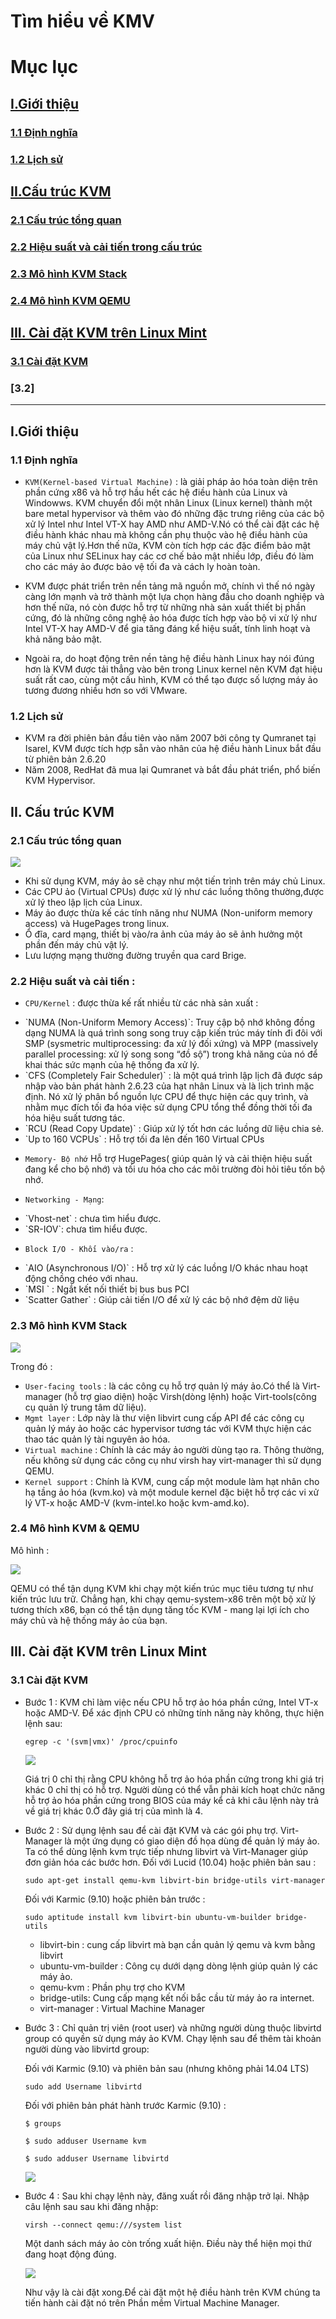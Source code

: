 # Tìm hiểu về KMV

# Mục lục
##  [I.Giới thiệu](#gioithieu)
###   [1.1 Định nghĩa](#dinhnghia)
###   [1.2 Lịch sử ](#lichsu)
##  [II.Cấu trúc KVM](#cautruc)
### [2.1 Cấu trúc tổng quan](#tongquan)
### [2.2 Hiệu suất và cải tiến trong cấu trúc](#hieusuat)
### [2.3 Mô hình KVM Stack](#stack)
### [2.4 Mô hình KVM QEMU](#qemu)
##  [III. Cài đặt KVM trên Linux Mint](#caidat)
### [3.1 Cài đặt KVM](#cdkvm)
### [3.2]



-----------------------------------------

<a name="gioithieu"></a>
## I.Giới thiệu

<a name="dinhnghia"></a>
### 1.1 Định nghĩa

  - `KVM(Kernel-based Virtual Machine)` : là giải pháp ảo hóa toàn diện trên phần cứng x86 và hỗ trợ hầu hết các hệ điều hành của Linux và Windowws. KVM chuyển đổi một nhân Linux (Linux kernel) thành một bare metal hypervisor và thêm vào đó những đặc trưng riêng của các bộ xử lý Intel như Intel VT-X hay AMD như AMD-V.Nó có thể cài đặt các hệ điều hành khác nhau mà không cần phụ thuộc vào hệ điều hành của máy chủ vật lý.Hơn thế nữa, KVM còn tích hợp các đặc điểm bảo mật của Linux như SELinux hay các cơ chế bảo mật nhiều lớp, điều đó làm cho các máy ảo được bảo vệ tối đa và cách ly hoàn toàn.

  - KVM được phát triển trên nền tảng mã nguồn mở, chính vì thế nó ngày càng lớn mạnh và trở thành một lựa chọn hàng đầu cho doanh nghiệp và hơn thế nữa, nó còn được hỗ trợ từ những nhà sản xuất thiết bị phần cứng, đó là những công nghệ ảo hóa được tích hợp vào bộ vi xử lý như Intel VT-X hay AMD-V để gia tăng đáng kể hiệu suất, tính linh hoạt và khả năng bảo mật.
  - Ngoài ra, do hoạt động trên nền tảng hệ điều hành Linux hay nói đúng hơn là KVM được tải thẳng vào bên trong Linux kernel nên KVM đạt hiệu suất rất cao, cùng một cấu hình, KVM có thể tạo được số lượng máy ảo tương đương nhiều hơn so với VMware.

<a name="lichsu"></a>
### 1.2 Lịch sử
  - KVM ra đời phiên bản đầu tiên vào năm 2007 bởi công ty Qumranet tại Isarel, KVM được tích hợp sẵn vào nhân của hệ điều hành Linux bắt đầu từ phiên bản 2.6.20
  - Năm 2008, RedHat đã mua lại Qumranet và bắt đầu phát triển, phổ biến KVM Hypervisor.

<a name="cautruc"></a>
## II. Cấu trúc KVM

<a name="tongquan"></a>
### 2.1 Cấu trúc tổng quan

  <img src="http://i.imgur.com/8XkZY4C.png">

   - Khi sử dụng KVM, máy ảo sẽ chạy như một tiến trình trên máy chủ Linux.
   - Các CPU ảo (Virtual CPUs) được xử lý như các luồng thông thường,được xử lý theo lập lịch của Linux.
   - Máy ảo được thừa kế các tính năng như NUMA (Non-uniform memory access) và HugePages trong linux.
   - Ổ đĩa, card mạng, thiết bị vào/ra ảnh của máy ảo sẽ ảnh hưởng một phần đến máy chủ vật lý.
   - Lưu lượng mạng thường đường truyền qua card Brige.

<a name="hieusuat"></a>
### 2.2 Hiệu suất và cải tiến :
  - `CPU/Kernel` : được thừa kế rất nhiều từ các nhà sản xuất :
  <ul>
  <li>`NUMA (Non-Uniform Memory Access)`: Truy cập bộ nhớ không đồng dạng NUMA là quá trình song song truy cập kiến trúc máy tính đi đôi với SMP (sysmetric multiprocessing: đa xử lý đối xứng) và MPP (massively parallel processing: xử lý song song “đồ sộ”) trong khả năng của nó để khai thác sức mạnh của hệ thống đa xử lý. </li>
  <li>`CFS (Completely Fair Scheduler)` : là một quá trình lập lịch đã được sáp nhập vào bản phát hành 2.6.23 của hạt nhân Linux và là lịch trình mặc định. Nó xử lý phân bổ nguồn lực CPU để thực hiện các quy trình, và nhằm mục đích tối đa hóa việc sử dụng CPU tổng thể đồng thời tối đa hóa hiệu suất tương tác.</li>
  <li>`RCU (Read Copy Update)` : Giúp xử lý tốt hơn các luồng dữ liệu chia sẻ. </li>
  <li>`Up to 160 VCPUs` : Hỗ trợ tối đa lên đến 160 Virtual CPUs</li>
  </ul>


  - `Memory- Bộ nhớ`
  Hỗ trợ HugePages( giúp quản lý và cải thiện hiệu suất đang kể cho bộ nhớ) và tối ưu hóa cho các môi trường đòi hỏi tiêu tốn bộ nhớ.

  - `Networking - Mạng`:
  <ul>
  <li>`Vhost-net` : chưa tìm hiểu được.</li>
  <li>`SR-IOV`: chưa tìm hiểu được.</li>
  </ul>


  - `Block I/O - Khối vào/ra` :
  <ul>
  <li>`AIO (Asynchronous I/O)` : Hỗ trợ xử lý các luồng I/O khác nhau hoạt động chồng chéo với nhau.</li>
  <li>`MSI ` : Ngắt kết nối thiết bị bus bus PCI </li>
  <li>`Scatter Gather` : Giúp cải tiến I/O để xử lý các bộ nhớ đệm dữ liệu</li>
  </ul>

<a name="stack"></a>
### 2.3 Mô hình KVM Stack

<img src="http://i.imgur.com/DHuQKkm.png">

Trong đó :
- `User-facing tools` : là các công cụ hỗ  trợ quản lý máy ảo.Có thể là Virt-manager (hỗ trợ giao diện) hoặc Virsh(dòng lệnh) hoặc Virt-tools(công cụ quản lý trung tâm dữ liệu).
- `Mgmt layer` : Lớp này là thư viện libvirt cung cấp API để các công cụ quản lý máy ảo hoặc các hypervisor tương tác với KVM thực hiện các thao tác quản lý tài nguyên ảo hóa.
- `Virtual machine` :  Chính là các máy ảo người dùng tạo ra. Thông thường, nếu không sử dụng các công cụ như virsh hay virt-manager thì sử dụng QEMU.
- `Kernel support` : Chính là KVM, cung cấp một module làm hạt nhân cho hạ tầng ảo hóa (kvm.ko) và một module kernel đặc biệt hỗ trợ các vi xử lý VT-x hoặc AMD-V (kvm-intel.ko hoặc kvm-amd.ko).

<a name="qemu"></a>
### 2.4 Mô hình KVM & QEMU
Mô hình :

<img src=http://i.imgur.com/XVHHuxq.jpg>

QEMU có thể tận dụng KVM khi chạy một kiến ​​trúc mục tiêu tương tự như kiến ​​trúc lưu trữ. Chẳng hạn, khi chạy qemu-system-x86 trên một bộ xử lý tương thích x86, bạn có thể tận dụng tăng tốc KVM - mang lại lợi ích cho máy chủ và hệ thống máy ảo của bạn.

<a name="caidat"></a>
## III. Cài đặt KVM trên Linux Mint

<a name="cdkvm"></a>
### 3.1 Cài đặt KVM
- Bước 1 : KVM chỉ làm việc nếu CPU hỗ trợ ảo hóa phần cứng, Intel VT-x hoặc AMD-V. Để xác định CPU có những tính năng này không, thực hiện lệnh sau:

  `egrep -c '(svm|vmx)' /proc/cpuinfo`

  <img src=http://i.imgur.com/4j11OYS.png>

  Giá trị 0 chỉ thị rằng CPU không hỗ trợ ảo hóa phần cứng trong khi giá trị khác 0 chỉ thị có hỗ trợ. Người dùng có thể vẫn phải kích hoạt chức năng hỗ trợ ảo hóa phần cứng trong BIOS của máy kể cả khi câu lệnh này trả về giá trị khác 0.Ở đây giá trị của mình là 4.
- Bước 2 : Sử dụng lệnh sau để cài đặt KVM và các gói phụ   trợ. Virt-Manager là một ứng dụng có giao diện đồ họa dùng để quản lý máy ảo. Ta có thể dùng lệnh kvm trực tiếp nhưng libvirt và Virt-Manager giúp đơn giản hóa các bước hơn.
   Đối với Lucid (10.04) hoặc phiên bản sau :

    `sudo apt-get install qemu-kvm libvirt-bin bridge-utils virt-manager`

   Đối với Karmic (9.10) hoặc phiên bản trước :

    `sudo aptitude install kvm libvirt-bin ubuntu-vm-builder bridge-utils`

    <ul>
    <li>libvirt-bin : cung cấp libvirt mà bạn cần quản lý qemu và kvm bằng libvirt</li>
    <li>ubuntu-vm-builder : Công cụ dưới dạng dòng lệnh giúp quản lý các máy ảo.</li>
    <li>qemu-kvm : Phần phụ trợ cho KVM</li>
    <li>bridge-utils: Cung cấp mạng kết nối bắc cầu từ máy ảo ra internet.</li>
    <li>virt-manager : Virtual Machine Manager</li>
    </ul>

- Bước 3 : Chỉ quản trị viên (root user) và những người dùng thuộc libvirtd group có quyền sử dụng máy ảo KVM. Chạy lệnh sau để thêm tài khoản người dùng vào libvirtd group:

   Đối với Karmic (9.10) và phiên bản sau (nhưng không phải 14.04 LTS)

  `sudo add Username libvirtd`

   Đối với phiên bản phát hành trước Karmic (9.10) :

   `$ groups`

   `$ sudo adduser Username kvm`

   `$ sudo adduser Username libvirtd`



   <img src=http://i.imgur.com/SoHk9rO.png>

- Bước 4 : Sau khi chạy lệnh này, đăng xuất rồi đăng nhập trở lại. Nhập câu lệnh sau sau khi đăng nhập:

  `virsh --connect qemu:///system list`

  Một danh sách máy ảo còn trống xuất hiện. Điều này thể hiện mọi thứ đang hoạt động đúng.

  <img src=http://i.imgur.com/nyYZFgJ.png>


  Như vậy là cài đặt xong.Để cài đặt một hệ điều hành trên KVM chúng ta tiến hành cài đặt nó trên Phần mềm Virtual Machine Manager.
